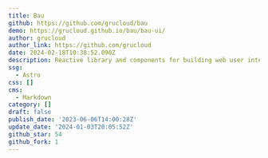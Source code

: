 ```yaml
---
title: Bau
github: https://github.com/grucloud/bau
demo: https://grucloud.github.io/bau/bau-ui/
author: grucloud
author_link: https://github.com/grucloud
date: 2024-02-18T10:38:52.090Z
description: Reactive library and components for building web user interface
ssg:
  - Astro
css: []
cms:
  - Markdown
category: []
draft: false
publish_date: '2023-06-06T14:00:28Z'
update_date: '2024-01-03T20:05:52Z'
github_star: 54
github_fork: 1
---
```

